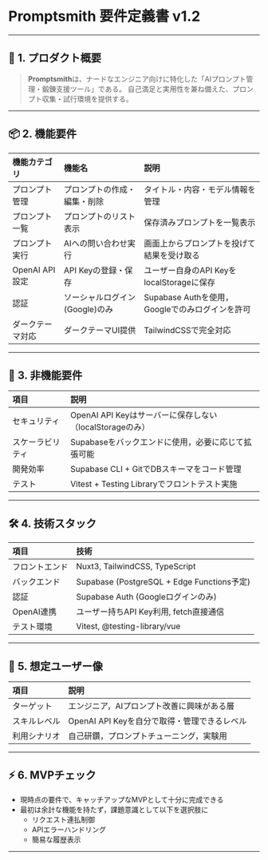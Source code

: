 # Promptsmith 要件定義書 v1.2

---

## 🌟 1. プロダクト概要

> **Promptsmith**は、ナードなエンジニア向けに特化した「AIプロンプト管理・鍛錬支援ツール」である。
> 自己満足と実用性を兼ね備えた、プロンプト収集・試行環境を提供する。

---

## 📦 2. 機能要件

| 機能カテゴリ     | 機能名                          | 説明                                            |
| :--------------- | :------------------------------ | :---------------------------------------------- |
| プロンプト管理   | プロンプトの作成・編集・削除    | タイトル・内容・モデル情報を管理                |
| プロンプト一覧   | プロンプトのリスト表示          | 保存済みプロンプトを一覧表示                    |
| プロンプト実行   | AIへの問い合わせ実行            | 画面上からプロンプトを投げて結果を受け取る      |
| OpenAI API設定   | API Keyの登録・保存             | ユーザー自身のAPI KeyをlocalStorageに保存       |
| 認証             | ソーシャルログイン (Google)のみ | Supabase Authを使用，Googleでのみログインを許可 |
| ダークテーマ対応 | ダークテーマUI提供              | TailwindCSSで完全対応                           |

---

## 🔑 3. 非機能要件

| 項目             | 説明                                                     |
| :--------------- | :------------------------------------------------------- |
| セキュリティ     | OpenAI API Keyはサーバーに保存しない（localStorageのみ） |
| スケーラビリティ | Supabaseをバックエンドに使用，必要に応じて拡張可能       |
| 開発効率         | Supabase CLI + GitでDBスキーマをコード管理               |
| テスト           | Vitest + Testing Libraryでフロントテスト実施             |

---

## 🛠 4. 技術スタック

| 項目           | 技術                                       |
| :------------- | :----------------------------------------- |
| フロントエンド | Nuxt3, TailwindCSS, TypeScript             |
| バックエンド   | Supabase (PostgreSQL + Edge Functions予定) |
| 認証           | Supabase Auth (Googleログインのみ)         |
| OpenAI連携     | ユーザー持ちAPI Key利用, fetch直接通信     |
| テスト環境     | Vitest, @testing-library/vue               |

---

## 🧐 5. 想定ユーザー像

| 項目         | 説明                                         |
| :----------- | :------------------------------------------- |
| ターゲット   | エンジニア，AIプロンプト改善に興味がある層   |
| スキルレベル | OpenAI API Keyを自分で取得・管理できるレベル |
| 利用シナリオ | 自己研鑽，プロンプトチューニング，実験用     |

---

## ⚡️ 6. MVPチェック

- 現時点の要件で、キャッチアップなMVPとして十分に完成できる
- 最初は余計な機能を持たず，課題意識として以下を選択肢に
  - リクエスト連払制御
  - APIエラーハンドリング
  - 簡易な履歴表示

---
